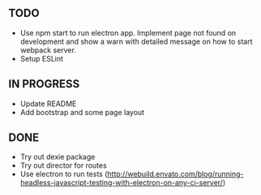 ## TODO
* Use npm start to run electron app. Implement page not found on development
and show a warn with detailed message on how to start webpack server.
* Setup ESLint

## IN PROGRESS
* Update README
* Add bootstrap and some page layout

## DONE
* Try out dexie package
* Try out director for routes
* Use electron to run tests (http://webuild.envato.com/blog/running-headless-javascript-testing-with-electron-on-any-ci-server/)

